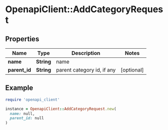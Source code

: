 # OpenapiClient::AddCategoryRequest

## Properties

| Name | Type | Description | Notes |
| ---- | ---- | ----------- | ----- |
| **name** | **String** | name |  |
| **parent_id** | **String** | parent category id, if any | [optional] |

## Example

```ruby
require 'openapi_client'

instance = OpenapiClient::AddCategoryRequest.new(
  name: null,
  parent_id: null
)
```

